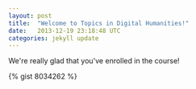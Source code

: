 ```yaml
---
layout: post
title:  "Welcome to Topics in Digital Humanities!"
date:   2013-12-19 23:18:48 UTC
categories: jekyll update
---
```


We're really glad that you've enrolled in the course!

{% gist 8034262 %}